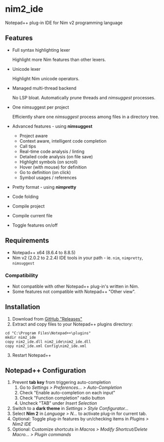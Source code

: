 # nim2_ide

Notepad++ plug-in IDE for Nim v2 programming language

## Features

  * Full syntax highlighting lexer
  
    Highlight more Nim features than other lexers.
  
  * Unicode lexer
  
    Highlight Nim unicode operators.
  
  * Managed multi-thread backend
  
    No LSP bloat. Automatically prune threads and _nimsuggest_ processes.
  
  * One nimsuggest per project
  
    Efficiently share one _nimsuggest_ process among files in a directory tree.
  
  * Advanced features - using **nimsuggest**
    - Project aware
    - Context aware, intelligent code completion
    - Call tips
    - Real-time code analysis / linting
    - Detailed code analysis (on file save)
    - Highlight symbols (on scroll)
    - Hover (with mouse) for definition
    - Go to definition (on click)
    - Symbol usages / references
  
  * Pretty format - using **nimpretty**
  * Code folding
  * Compile project
  * Compile current file
  * Toggle features on/off

## Requirements

  * Notepad++ x64 (8.6.4 to 8.8.5)
  * Nim v2 (2.0.2 to 2.2.4) IDE tools in your path - ie. `nim`, `nimpretty`, `nimsuggest`

### Compatibility

  * Not compatible with other Notepad++ plug-in's written in Nim.
  * Some features not compatible with Notepad++ "Other view".

## Installation

  1. Download from [GitHub "Releases"](https://github.com/gremlin-art/nim2_ide/releases)
  2. Extract and copy files to your Notepad++ plugins directory:
  
```batchfile
cd "C:\Program Files\Notepad++\plugins"
mkdir nim2_ide
copy nim2_ide.dll nim2_ide\nim2_ide.dll
copy nim2_ide.xml Config\nim2_ide.xml
```

  3. Restart Notepad++

## Notepad++ Configuration

  1. Prevent **tab key** from triggering auto-completion
     1. Go to *Settings > Preferences... > Auto-Completion*
     2. Check "Enable auto-completion on each input"
     3. Check "Function completion" radio button
     4. Uncheck "TAB" under *Insert Selection*
  2. Switch to a **dark theme** in *Settings > Style Configurator...*
  3. Select **Nim 2** in *Language > N...* to activate plug-in for current tab.
  4. Optional: Toggle plug-in features by un/checking items in *Plugins > Nim2 IDE*
  5. Optional: Customize shortcuts in *Macros > Modify Shortcut/Delete Macro... > Plugin commands*
